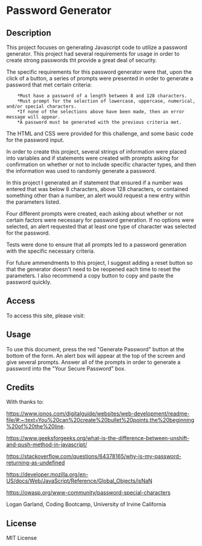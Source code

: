 # Password Generator

## Description

This project focuses on generating Javascript code to utilize a password generator. This project had several requirements for usage in order to create strong passwords tht provide a great deal of security.

The specific requirements for this password generator were that, upon the click of a button, a series of prompts were presented in order to generate a password that met certain criteria:

        *Must have a password of a length between 8 and 128 characters.
        *Must prompt for the selection of lowercase, uppercase, numerical, and/or special characters.
        *If none of the selections above have been made, then an error message will appear.
        *A password must be generated with the previous criteria met.

The HTML and CSS were provided for this challenge, and some basic code for the password input.

In order to create this project, several strings of information were placed into variables and  if statements were created with prompts asking for confirmation on whether or not to include specific character types, and then the information was used to randomly generate a password.

In this project I generated an if statement that ensured if a number was entered that was below 8 characters, above 128 characters, or contained something other than a number, an alert would request a new entry within the parameters listed.

Four different prompts were created, each asking about whether or not certain factors were necessary for password generation. If no options were selected, an alert requested that at least one type of character was selected for the password.

Tests were done to ensure that all prompts led to a password generation with the specific necessary criteria.

For future ammendments to this project, I suggest adding a reset button so that the generator doesn't need to be reopened each time to reset the parameters. I also recommend a copy button to copy and paste the password quickly.

## Access

To access this site, please visit: 

## Usage

To use this document, press the red "Generate Password" button at the bottom of the form. An alert box will appear at the top of the screen and give several prompts. Answer all of the prompts in order to generate a password into the "Your Secure Password" box.

## Credits
With thanks to:

https://www.ionos.com/digitalguide/websites/web-development/readme-file/#:~:text=You%20can%20create%20bullet%20points,the%20beginning%20of%20the%20line.

https://www.geeksforgeeks.org/what-is-the-difference-between-unshift-and-push-method-in-javascript/

https://stackoverflow.com/questions/64378165/why-is-my-password-returning-as-undefined

https://developer.mozilla.org/en-US/docs/Web/JavaScript/Reference/Global_Objects/isNaN

https://owasp.org/www-community/password-special-characters

Logan Garland, Coding Bootcamp, University of Irvine California

## License
MIT License